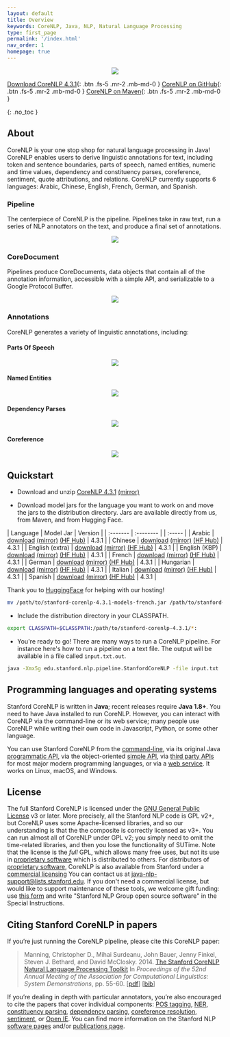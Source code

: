 ```yaml
---
layout: default
title: Overview
keywords: CoreNLP, Java, NLP, Natural Language Processing
type: first_page
permalink: '/index.html'
nav_order: 1
homepage: true
---
```



<p align="center">
   <img src="assets/images/corenlp-title.png">
</p>

[<i class="fab fa-java"></i> Download CoreNLP 4.3.1](https://nlp.stanford.edu/software/stanford-corenlp-latest.zip){: .btn .fs-5 .mr-2 .mb-md-0 }
[<i class="fab fa-github"></i> CoreNLP on GitHub](https://github.com/stanfordnlp/CoreNLP){: .btn .fs-5 .mr-2 .mb-md-0 }
[<i class="fab fa-sonatype"></i> CoreNLP on Maven](https://search.maven.org/artifact/edu.stanford.nlp/stanford-corenlp/4.3.1/jar){: .btn .fs-5 .mr-2 .mb-md-0 }

{: .no_toc }

## About

CoreNLP is your one stop shop for natural language processing in Java! CoreNLP enables users to derive linguistic annotations for text, including token
and sentence boundaries, parts of speech, named entities, numeric and time values, dependency and constituency parses, coreference, sentiment, 
quote attributions, and relations. CoreNLP currently supports 6 languages: Arabic, Chinese, English, French, German, and Spanish.

### Pipeline

The centerpiece of CoreNLP is the pipeline. Pipelines take in raw text, run a series of NLP annotators on the text, and produce a final
set of annotations.

<p align="center">
   <img src="assets/images/pipeline.png">
</p>

### CoreDocument

Pipelines produce CoreDocuments, data objects that contain all of the annotation information, accessible with a simple API, and serializable
to a Google Protocol Buffer.

<p align="center">
  <img src="assets/images/text-to-annotation.png">
</p> 

### Annotations

CoreNLP generates a variety of linguistic annotations, including:

#### Parts Of Speech

<p align="center">
  <img src="assets/images/pos.png">
</p> 

#### Named Entities

<p align="center">
  <img src="assets/images/ner.png">
</p> 

#### Dependency Parses

<p align="center">
  <img src="assets/images/depparse.png">
</p> 

#### Coreference

<p align="center">
  <img src="assets/images/coref.png">
</p> 

## Quickstart

* Download and unzip [CoreNLP 4.3.1](https://nlp.stanford.edu/software/stanford-corenlp-latest.zip) [(mirror)](https://nlp.stanford.edu/software/stanford-corenlp-latest.zip)

* Download model jars for the language you want to work on and move the jars to the distribution directory. Jars are available directly from us, from Maven, and from Hugging Face.

| Language | Model Jar | Version |
| :------- | :-------- | | :----- |
| Arabic | [download](https://search.maven.org/remotecontent?filepath=edu/stanford/nlp/stanford-corenlp/4.3.1/stanford-corenlp-4.3.1-models-arabic.jar) [(mirror)](https://nlp.stanford.edu/software/stanford-corenlp-4.3.1-models-arabic.jar) [(HF Hub)](https://huggingface.co/stanfordnlp/corenlp-arabic/tree/main) | 4.3.1 |
| Chinese | [download](https://search.maven.org/remotecontent?filepath=edu/stanford/nlp/stanford-corenlp/4.3.1/stanford-corenlp-4.3.1-models-chinese.jar) [(mirror)](https://nlp.stanford.edu/software/stanford-corenlp-4.3.1-models-chinese.jar) [(HF Hub)](https://huggingface.co/stanfordnlp/corenlp-chinese/tree/main) | 4.3.1 |
| English (extra) | [download](https://search.maven.org/remotecontent?filepath=edu/stanford/nlp/stanford-corenlp/4.3.1/stanford-corenlp-4.3.1-models-english.jar) [(mirror)](https://nlp.stanford.edu/software/stanford-corenlp-4.3.1-models-english.jar) [(HF Hub)](https://huggingface.co/stanfordnlp/corenlp-english-extra/tree/main) | 4.3.1 |
| English (KBP) | [download](https://search.maven.org/remotecontent?filepath=edu/stanford/nlp/stanford-corenlp/4.3.1/stanford-corenlp-4.3.1-models-english-kbp.jar) [(mirror)](https://nlp.stanford.edu/software/stanford-corenlp-4.3.1-models-english-kbp.jar) [(HF Hub)](https://huggingface.co/stanfordnlp/corenlp-english-kbp/tree/main) | 4.3.1 |
| French | [download](https://search.maven.org/remotecontent?filepath=edu/stanford/nlp/stanford-corenlp/4.3.1/stanford-corenlp-4.3.1-models-french.jar) [(mirror)](https://nlp.stanford.edu/software/stanford-corenlp-4.3.1-models-french.jar) [(HF Hub)](https://huggingface.co/stanfordnlp/corenlp-french/tree/main) | 4.3.1 |
| German | [download](https://search.maven.org/remotecontent?filepath=edu/stanford/nlp/stanford-corenlp/4.3.1/stanford-corenlp-4.3.1-models-german.jar) [(mirror)](https://nlp.stanford.edu/software/stanford-corenlp-4.3.1-models-german.jar) [(HF Hub)](https://huggingface.co/stanfordnlp/corenlp-german/tree/main) | 4.3.1 |
| Hungarian | [download](https://search.maven.org/remotecontent?filepath=edu/stanford/nlp/stanford-corenlp/4.3.1/stanford-corenlp-4.3.1-models-hungarian.jar) [(mirror)](https://nlp.stanford.edu/software/stanford-corenlp-4.3.1-models-hungarian.jar) [(HF Hub)](https://huggingface.co/stanfordnlp/corenlp-hungarian/tree/main) | 4.3.1 |
| Italian | [download](https://search.maven.org/remotecontent?filepath=edu/stanford/nlp/stanford-corenlp/4.3.1/stanford-corenlp-4.3.1-models-italian.jar) [(mirror)](https://nlp.stanford.edu/software/stanford-corenlp-4.3.1-models-italian.jar) [(HF Hub)](https://huggingface.co/stanfordnlp/corenlp-italian/tree/main) | 4.3.1 |
| Spanish | [download](https://search.maven.org/remotecontent?filepath=edu/stanford/nlp/stanford-corenlp/4.3.1/stanford-corenlp-4.3.1-models-spanish.jar) [(mirror)](https://nlp.stanford.edu/software/stanford-corenlp-4.3.1-models-spanish.jar) [(HF Hub)](https://huggingface.co/stanfordnlp/corenlp-spanish/tree/main) | 4.3.1 |

Thank you to [HuggingFace](https://huggingface.co/) for helping with our hosting!

```bash
mv /path/to/stanford-corenlp-4.3.1-models-french.jar /path/to/stanford-corenlp-4.3.1
```

* Include the distribution directory in your CLASSPATH.

```bash
export CLASSPATH=$CLASSPATH:/path/to/stanford-corenlp-4.3.1/*:
```

* You're ready to go! There are many ways to run a CoreNLP pipeline. For instance here's how to run a pipeline on a text file.
The output will be available in a file called `input.txt.out`.

```bash
java -Xmx5g edu.stanford.nlp.pipeline.StanfordCoreNLP -file input.txt
```
## Programming languages and operating systems

Stanford CoreNLP is written in **Java**; recent releases  require
**Java 1.8+**. You need to have Java installed to run
CoreNLP. However, you can interact with CoreNLP via the command-line
or its web service;
many people use CoreNLP while writing their own code in Javascript,
Python, or some other language.

You can use Stanford CoreNLP from the [command-line](cmdline.html),
via its original Java
[programmatic API](api.html), via the object-oriented [simple API](https://stanfordnlp.github.io/CoreNLP/simple.html),
via [third party APIs](other-languages.html) for most major modern
programming languages, or via a [web service](corenlp-server.html).
It works on Linux, macOS, and Windows.

## License

The full Stanford CoreNLP is licensed under the [GNU General Public License](http://www.gnu.org/licenses/gpl.html)
v3 or later. More precisely, all the Stanford NLP
code is GPL v2+, but CoreNLP uses some Apache-licensed libraries,
and so our understanding is that the the composite is correctly
licensed as v3+. You can run almost all of CoreNLP under GPL v2; you
simply need to omit the time-related libraries, and then you lose the
functionality of SUTime.
Note that the license is the <i>full</i> GPL,
which allows many free uses, but not its use in 
[proprietary software](http://www.gnu.org/licenses/gpl-faq.html#GPLInProprietarySystem) 
which is distributed to others.
For distributors of
[proprietary software](http://www.gnu.org/licenses/gpl-faq.html#GPLInProprietarySystem),
CoreNLP is also available from Stanford under a
[commercial licensing](http://techfinder.stanford.edu/technology_detail.php?ID=29724)
You can contact us at
[java-nlp-support@lists.stanford.edu](mailto:java-nlp-support@lists.stanford.edu).
If you don't need a commercial license, but would like to support
maintenance of these tools, we welcome gift funding:
use [this form](http://giving.stanford.edu/goto/writeingift)
and write "Stanford NLP Group open source software" in the Special Instructions.


## Citing Stanford CoreNLP in papers

If you&rsquo;re just running the CoreNLP pipeline, please cite this CoreNLP paper:

> Manning, Christopher D., Mihai Surdeanu, John Bauer, Jenny Finkel, Steven J. Bethard, and David McClosky. 2014. [The Stanford CoreNLP Natural Language Processing Toolkit](http://nlp.stanford.edu/pubs/StanfordCoreNlp2014.pdf) In *Proceedings of the 52nd Annual Meeting of the Association for Computational Linguistics: System Demonstrations*, pp. 55-60. \[[pdf](http://nlp.stanford.edu/pubs/StanfordCoreNlp2014.pdf)\] \[[bib](http://nlp.stanford.edu/pubs/StanfordCoreNlp2014.bib)\]

If you&rsquo;re dealing in depth with particular annotators,
you&rsquo;re also encouraged to cite the papers that cover individual
components:
[POS tagging](http://nlp.stanford.edu/software/tagger.html),
[NER](http://nlp.stanford.edu/software/CRF-NER.html),
[constituency parsing](http://nlp.stanford.edu/software/lex-parser.html),
[dependency parsing](http://nlp.stanford.edu/software/nndep.html),
[coreference resolution](http://nlp.stanford.edu/software/dcoref.html),
[sentiment](http://nlp.stanford.edu/sentiment/), or [Open IE](http://nlp.stanford.edu/software/openie.html).
You can find more information on the Stanford NLP
[software pages](http://nlp.stanford.edu/software/) and/or
[publications page](http://nlp.stanford.edu/pubs/).
